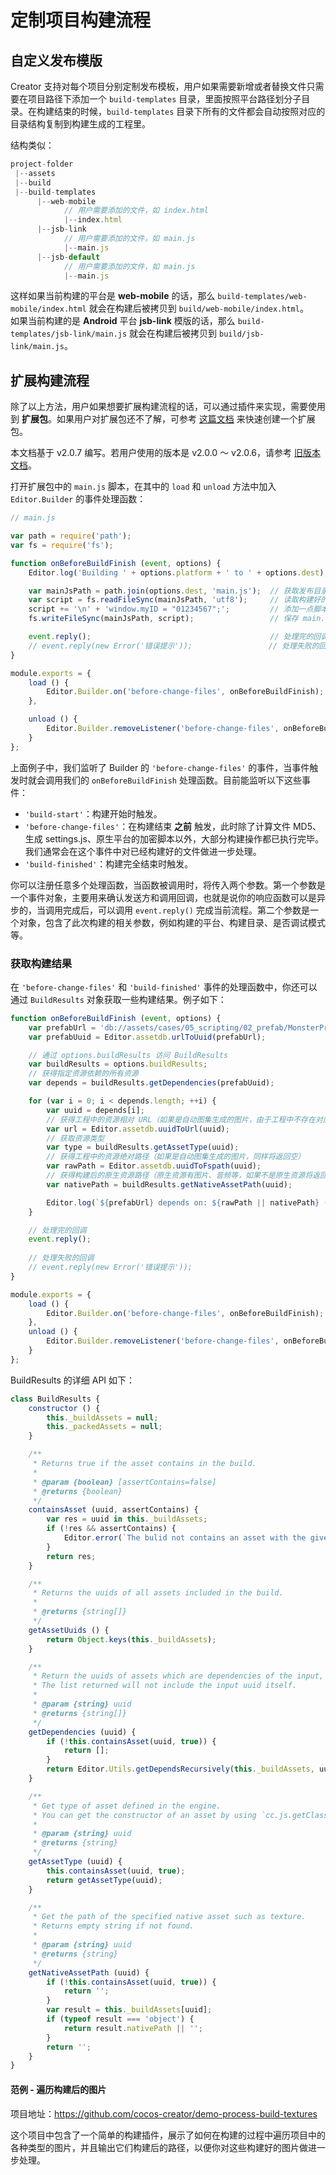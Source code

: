 # 定制项目构建流程

## 自定义发布模版

Creator 支持对每个项目分别定制发布模板，用户如果需要新增或者替换文件只需要在项目路径下添加一个 `build-templates` 目录，里面按照平台路径划分子目录。在构建结束的时候，`build-templates` 目录下所有的文件都会自动按照对应的目录结构复制到构建生成的工程里。

结构类似：

```js
project-folder
 |--assets
 |--build
 |--build-templates
      |--web-mobile
            // 用户需要添加的文件，如 index.html
            |--index.html
      |--jsb-link
            // 用户需要添加的文件，如 main.js
            |--main.js
      |--jsb-default
            // 用户需要添加的文件，如 main.js
            |--main.js
```

这样如果当前构建的平台是 **web-mobile** 的话，那么 `build-templates/web-mobile/index.html` 就会在构建后被拷贝到 `build/web-mobile/index.html`。<br>
如果当前构建的是 **Android** 平台 **jsb-link** 模版的话，那么 `build-templates/jsb-link/main.js` 就会在构建后被拷贝到 `build/jsb-link/main.js`。

## 扩展构建流程

除了以上方法，用户如果想要扩展构建流程的话，可以通过插件来实现，需要使用到 **扩展包**。如果用户对扩展包还不了解，可参考 [这篇文档](../extension/your-first-extension.md) 来快速创建一个扩展包。

本文档基于 v2.0.7 编写。若用户使用的版本是 v2.0.0 ～ v2.0.6，请参考 [旧版本文档](https://github.com/cocos-creator/creator-docs/blob/7e50ccd4aab0f1b60fcc8fe029c650b6833e63d3/zh/publish/custom-project-build-template.md#%E6%89%A9%E5%B1%95%E6%9E%84%E5%BB%BA%E6%B5%81%E7%A8%8B)。

打开扩展包中的 `main.js` 脚本，在其中的 `load` 和 `unload` 方法中加入 `Editor.Builder` 的事件处理函数：

```js
// main.js

var path = require('path');
var fs = require('fs');

function onBeforeBuildFinish (event, options) {
    Editor.log('Building ' + options.platform + ' to ' + options.dest); // 你可以在控制台输出点什么

    var mainJsPath = path.join(options.dest, 'main.js');  // 获取发布目录下的 main.js 所在路径
    var script = fs.readFileSync(mainJsPath, 'utf8');     // 读取构建好的 main.js
    script += '\n' + 'window.myID = "01234567";';         // 添加一点脚本到
    fs.writeFileSync(mainJsPath, script);                 // 保存 main.js

    event.reply();                                        // 处理完的回调
    // event.reply(new Error('错误提示'));                 // 处理失败的回调
}

module.exports = {
    load () {
        Editor.Builder.on('before-change-files', onBeforeBuildFinish);
    },

    unload () {
        Editor.Builder.removeListener('before-change-files', onBeforeBuildFinish);
    }
};
```

上面例子中，我们监听了 Builder 的 `'before-change-files'` 的事件，当事件触发时就会调用我们的 `onBeforeBuildFinish` 处理函数。目前能监听以下这些事件：

 - `'build-start'`：构建开始时触发。
 - `'before-change-files'`：在构建结束 **之前** 触发，此时除了计算文件 MD5、生成 settings.js、原生平台的加密脚本以外，大部分构建操作都已执行完毕。我们通常会在这个事件中对已经构建好的文件做进一步处理。
 - `'build-finished'`：构建完全结束时触发。

你可以注册任意多个处理函数，当函数被调用时，将传入两个参数。第一个参数是一个事件对象，主要用来确认发送方和调用回调，也就是说你的响应函数可以是异步的，当调用完成后，可以调用 `event.reply()` 完成当前流程。第二个参数是一个对象，包含了此次构建的相关参数，例如构建的平台、构建目录、是否调试模式等。

### 获取构建结果

在 `'before-change-files'` 和 `'build-finished'` 事件的处理函数中，你还可以通过 `BuildResults` 对象获取一些构建结果。例子如下：

```js
function onBeforeBuildFinish (event, options) {
    var prefabUrl = 'db://assets/cases/05_scripting/02_prefab/MonsterPrefab.prefab';
    var prefabUuid = Editor.assetdb.urlToUuid(prefabUrl);

    // 通过 options.buildResults 访问 BuildResults
    var buildResults = options.buildResults;
    // 获得指定资源依赖的所有资源
    var depends = buildResults.getDependencies(prefabUuid);

    for (var i = 0; i < depends.length; ++i) {
        var uuid = depends[i];
        // 获得工程中的资源相对 URL（如果是自动图集生成的图片，由于工程中不存在对应资源，将返回空）
        var url = Editor.assetdb.uuidToUrl(uuid);
        // 获取资源类型
        var type = buildResults.getAssetType(uuid);
        // 获得工程中的资源绝对路径（如果是自动图集生成的图片，同样将返回空）
        var rawPath = Editor.assetdb.uuidToFspath(uuid);
        // 获得构建后的原生资源路径（原生资源有图片、音频等，如果不是原生资源将返回空）
        var nativePath = buildResults.getNativeAssetPath(uuid);

        Editor.log(`${prefabUrl} depends on: ${rawPath || nativePath} (${type})`);
    }

    // 处理完的回调
    event.reply();
        
    // 处理失败的回调
    // event.reply(new Error('错误提示'));
}

module.exports = {
    load () {
        Editor.Builder.on('before-change-files', onBeforeBuildFinish);
    },
    unload () {
        Editor.Builder.removeListener('before-change-files', onBeforeBuildFinish);
    }
};
```

BuildResults 的详细 API 如下：

```js
class BuildResults {
    constructor () {
        this._buildAssets = null;
        this._packedAssets = null;
    }

    /**
     * Returns true if the asset contains in the build.
     *
     * @param {boolean} [assertContains=false]
     * @returns {boolean}
     */
    containsAsset (uuid, assertContains) {
        var res = uuid in this._buildAssets;
        if (!res && assertContains) {
            Editor.error(`The bulid not contains an asset with the given uuid "${uuid}".`);
        }
        return res;
    }

    /**
     * Returns the uuids of all assets included in the build.
     *
     * @returns {string[]}
     */
    getAssetUuids () {
        return Object.keys(this._buildAssets);
    }

    /**
     * Return the uuids of assets which are dependencies of the input, also include all indirect dependencies.
     * The list returned will not include the input uuid itself.
     *
     * @param {string} uuid
     * @returns {string[]}
     */
    getDependencies (uuid) {
        if (!this.containsAsset(uuid, true)) {
            return [];
        }
        return Editor.Utils.getDependsRecursively(this._buildAssets, uuid, 'dependUuids');
    }

    /**
     * Get type of asset defined in the engine.
     * You can get the constructor of an asset by using `cc.js.getClassByName(type)`.
     *
     * @param {string} uuid
     * @returns {string}
     */
    getAssetType (uuid) {
        this.containsAsset(uuid, true);
        return getAssetType(uuid);
    }

    /**
     * Get the path of the specified native asset such as texture.
     * Returns empty string if not found.
     *
     * @param {string} uuid
     * @returns {string}
     */
    getNativeAssetPath (uuid) {
        if (!this.containsAsset(uuid, true)) {
            return '';
        }
        var result = this._buildAssets[uuid];
        if (typeof result === 'object') {
            return result.nativePath || '';
        }
        return '';
    }
}
```

#### 范例 - 遍历构建后的图片

项目地址：<https://github.com/cocos-creator/demo-process-build-textures>

这个项目中包含了一个简单的构建插件，展示了如何在构建的过程中遍历项目中的各种类型的图片，并且输出它们构建后的路径，以便你对这些构建好的图片做进一步处理。
